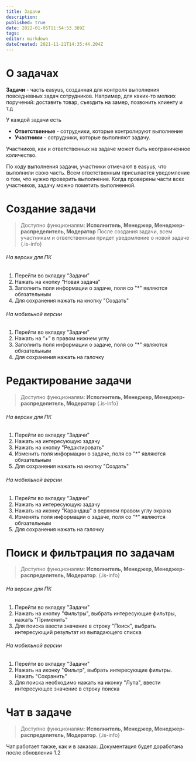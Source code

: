 ```yaml
---
title: Задачи
description: 
published: true
date: 2022-01-05T11:54:53.389Z
tags: 
editor: markdown
dateCreated: 2021-11-21T14:35:44.204Z
---
```


# О задачах
**Задачи** - часть easyus, созданная для контроля выполнения повседневных задач сотрудников. Например, для каких-то мелких поручений: доставить товар, съездить на замер, позвонить клиенту и т.д

У каждой задачи есть
- **Ответственные** - сотрудники, которые контролируют выполнение
- **Участники** - сотрудники, которые выполняют задачу.

Участников, как и ответственных на задаче может быть неограниченное количество.

По ходу выполнения задачи, участники отмечают в easyus, что выполнили свою часть. Всем ответственным присылается уведомление о том, что нужно проверить выполнение. Когда проверены части всех участников, задачу можно пометить выполненной.

# Создание задачи

> Доступно функционалям: **Исполнитель, Менеджер, Менеджер-распределитель, Модератор**
После создания задачи, всем участникам и ответственным придет уведомление о новой задаче
{.is-info}


###### На версии для ПК

1.  Перейти во вкладку “Задачи”
2.  Нажать на кнопку “Новая задача”
3.  Заполнить поля информации о задаче, поля со "\*" являются обязательным
4.  Для сохранения нажать на кнопку "Создать"


###### На мобильной версии

1.  Перейти во вкладку “Задачи”
2.  Нажать на “+” в правом нижнем углу
3.  Заполнить поля информации о задаче, поля со "\*" являются обязательным
4.  Для сохранения нажать на галочку

# Редактирование задачи

> Доступно функционалям: **Исполнитель, Менеджер, Менеджер-распределитель, Модератор**
{.is-info}


###### На версии для ПК

1.  Перейти во вкладку “Задачи”
2.  Нажать на интересующую задачу
3.  Нажать на кнопку "Редактировать"
4.  Изменить поля информации о задаче, поля со "\*" являются обязательным
5.  Для сохранения нажать на кнопку "Создать"


###### На мобильной версии

1.  Перейти во вкладку “Задачи”
2.  Нажать на интересующую задачу
3. 	Нажать на иконку "Карандаш" в верхнем правом углу экрана
4.  Изменять поля информации о задаче, поля со "\*" являются обязательным
5.  Для сохранения нажать на галочку

# Поиск и фильтрация по задачам
> Доступно функционалям: **Исполнитель, Менеджер, Менеджер-распределитель, Модератор**. 
{.is-info}

###### На версии для ПК

1. Перейти во вкладку "Задачи"
2. Нажать на кнопку "Фильтры", выбрать интересующие фильтры, нажать "Применить"
3. Для поиска ввести значение в строку "Поиск", выбрать интересующий результат из выпадающего списка

###### На мобильной версии

1. Перейти во вкладку "Задачи"
2. Нажать на иконку "Фильтр", выбрать интересующие фильтры. Нажать "Сохранить"
3. Для поиска необходимо нажать на иконку "Лупа", ввести интересующее значение в строку поиска

# Чат в задаче
> Доступно функционалям: **Исполнитель, Менеджер, Менеджер-распределитель, Модератор**. 
{.is-info}

Чат работает также, как и в заказах. Документация будет доработана после обновления 1.2
